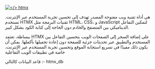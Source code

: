 [![</> htmx](https://raw.githubusercontent.com/bigskysoftware/htmx/master/www/static/img/htmx_logo.1.png "high power tools for HTML")](https://htmx.org)


هي أداة تقنية ويب مفتوحة المصدر تهدف إلى تحسين تجربة المستخدم عبر الإنترنت. تستخدم HTMX تقنيات البرمجة مثل HTML، CSS، و JavaScript لتمكين التفاعل الديناميكي بين المتصفح والخادم دون الحاجة إلى كتابة الكود بشكل كبير.

ببساطة، تعتمد HTMX على إضافة السحر إلى الصفحات الويب بتحسين التفاعل بين المستخدم والتطبيق عبر تحديثات جزئية للصفحة دون إعادة تحميلها بأكملها. يمكن أن يكون ذلك مفيدًا في تسريع استجابة الموقع وتحسين تجربة المستخدم عبر الإنترنت، خاصة في تطبيقات الويب التفاعلية



قاعد  البيانات كالتالي :- htmx_db